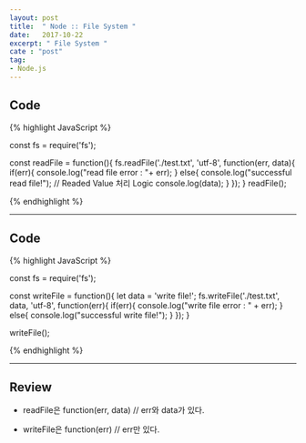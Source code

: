 ```yaml
---
layout: post
title:  " Node :: File System "
date:   2017-10-22
excerpt: " File System "
cate : "post"
tag:
- Node.js
---
```



## Code
{% highlight JavaScript %}

const fs = require('fs');

const readFile = function(){
	fs.readFile('./test.txt', 'utf-8', function(err, data){
		if(err){
			console.log("read file error : "+ err);
		} else{
			console.log("successful read file!");
            // Readed Value 처리 Logic 
			console.log(data);
		}
	});
}
readFile();

{% endhighlight %}

---

## Code
{% highlight JavaScript %}

const fs = require('fs');

const writeFile = function(){
	let data = 'write file!';
	fs.writeFile('./test.txt', data, 'utf-8', function(err){
		if(err){
			console.log("write file error : " + err);
		}	else{
			console.log("successful write file!");
		}
	});
}

writeFile();

{% endhighlight %}

---

## Review

* readFile은 function(err, data) // err와 data가 있다.

* writeFile은 function(err) // err만 있다.
 